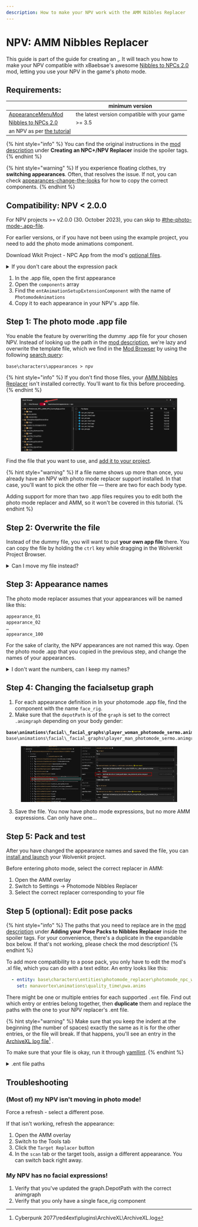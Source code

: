 ```yaml
---
description: How to make your NPV work with the AMM Nibbles Replacer
---
```


# NPV: AMM Nibbles Replacer

This guide is part of the guide for creating an [.](./ "mention"). It will teach you how to make your NPV compatible with xBaebsae's awesome [Nibbles to NPCs 2.0](https://www.nexusmods.com/cyberpunk2077/mods/8125) mod, letting you use your NPV in the game's photo mode.

## Requirements:

|                                                                          | minimum version                              |
| ------------------------------------------------------------------------ | -------------------------------------------- |
| [AppearanceMenuMod](https://www.nexusmods.com/cyberpunk2077/mods/790)    | the latest version compatible with your game |
| [Nibbles to NPCs 2.0](https://www.nexusmods.com/cyberpunk2077/mods/8125) | >= 3.5                                       |
| an NPV as per [the tutorial](./)                                         |                                              |

{% hint style="info" %}
You can find the original instructions in the [mod description](https://www.nexusmods.com/cyberpunk2077/mods/8125) under **Creating an NPC+/NPV Replacer** inside the spoiler tags.
{% endhint %}

{% hint style="warning" %}
If you experience floating clothes, try **switching appearances**. Often, that resolves the issue. If not, you can check [appearances-change-the-looks](../appearances-change-the-looks/ "mention") for how to copy the correct components.
{% endhint %}

## Compatibility: NPV < 2.0.0

For NPV projects >= v2.0.0 (30. October 2023), you can skip to [#the-photo-mode-.app-file](npv-amm-nibbles-replacer.md#the-photo-mode-.app-file "mention").

For earlier versions, or if you have not been using the example project, you need to add the photo mode animations component.&#x20;

Download Wkit Project - NPC App from the mod's [optional files](https://www.nexusmods.com/cyberpunk2077/mods/8125?tab=files).&#x20;

<details>

<summary>If you don't care about the expression pack</summary>

you can also lift the component from Johnny's photo mode app file:&#x20;

```
base\characters\appearances\main_npc\silverhand_photomode.app
```

If you're doing that, then the component you need will be near the bottom of the appearance.

</details>

1. In the .app file, open the first appearance
2. Open the `components` array
3. Find the `entAnimationSetupExtensionComponent` with the name of `PhotomodeAnimations`&#x20;
4. Copy it to each appearance in your NPV's .app file.

## Step 1: The photo mode .app file

You enable the feature by overwriting the dummy .app file for your chosen NPV. Instead of looking up the path in the [mod description](https://www.nexusmods.com/cyberpunk2077/mods/8125?tab=description), we're lazy and overwrite the template file, which we find in the [Mod Browser](https://app.gitbook.com/s/-MP\_ozZVx2gRZUPXkd4r/wolvenkit-app/editor/asset-browser#mod-browser) by using the following [search query](https://app.gitbook.com/s/-MP\_ozZVx2gRZUPXkd4r/wolvenkit-app/usage/wolvenkit-search-finding-files):

```
base\characters\appearances > npv
```

{% hint style="info" %}
If you don't find those files, your [AMM Nibbles Replacer](https://www.nexusmods.com/cyberpunk2077/mods/8125) isn't installed correctly. You'll want to fix this before proceeding.
{% endhint %}

<figure><img src="../../../.gitbook/assets/npv_replacer_overwrite_app.png" alt=""><figcaption></figcaption></figure>

Find the file that you want to use, and [add it to your project](https://app.gitbook.com/s/-MP\_ozZVx2gRZUPXkd4r/wolvenkit-app/editor/asset-browser#adding-files-to-projects).

{% hint style="warning" %}
If a file name shows up more than once, you already have an NPV with photo mode replacer support installed. In that case, you'll want to pick the other file — there are two for each body type.&#x20;

Adding support for more than two .app files requires you to edit both the photo mode replacer and AMM, so it won't be covered in this tutorial.
{% endhint %}

## Step 2: Overwrite the file

Instead of the dummy file, you will want to put **your own app file** there. You can copy the file by holding the `ctrl` key while dragging in the Wolvenkit Project Browser.

<details>

<summary>Can I move my file instead?</summary>

No, you can't do that, because the photo mode expressions are using a different graph for the facial setup. CDPR solved that by pulling in different entity files, but (for now) we can't do that, so we have to have duplicate files.

</details>

## Step 3: Appearance names

The photo mode replacer assumes that your appearances will be named like this:

```
appearance_01
appearance_02
…
appearance_100
```

For the sake of clarity, the NPV appearances are not named this way. Open the photo mode .app that you copied in the previous step, and change the names of your appearances.

<details>

<summary>I don't want the numbers, can I keep my names?</summary>

In theory, yes. In practice, you'd have to edit both AMM and the Nibbles Replacer, so the answer is probably no.

</details>

## Step 4: Changing the facialsetup graph

1. For each appearance definition in In your photomode .app file, find the component with the name `face_rig`.
2. Make sure that the `depotPath` is of the `graph` is set to the correct `.animgraph` depending on your body gender:

<pre><code><strong>base\animations\facial\_facial_graphs\player_woman_photomode_sermo.animgraph   
</strong>base\animations\facial\_facial_graphs\player_man_photomode_sermo.animgraph
</code></pre>

<figure><img src="../../../.gitbook/assets/npv_photomode_replacer_animgraph.png" alt=""><figcaption></figcaption></figure>

3. Save the file. You now have photo mode expressions, but no more AMM expressions. Can only have one…

## Step 5: Pack and test

After you have changed the appearance names and saved the file, you can [install and launch](https://app.gitbook.com/s/-MP\_ozZVx2gRZUPXkd4r/wolvenkit-app/menu/toolbar#install-and-launch) your Wolvenkit project.&#x20;

Before entering photo mode, select the correct replacer in AMM:&#x20;

1. Open the AMM overlay
2. Switch to Settings -> Photomode Nibbles Replacer
3. Select the correct replacer corresponding to your file

## Step 5 (optional): Edit pose packs

{% hint style="info" %}
The paths that you need to replace are in the [mod description](https://www.nexusmods.com/cyberpunk2077/mods/8125) under **Adding your Pose Packs to Nibbles Replacer** inside the spoiler tags. For your convenience, there's a duplicate in the expandable box below. If that's not working, please check the mod description!
{% endhint %}

To add more compatibility to a pose pack, you only have to edit the mod's .xl file, which you can do with a text editor. An entry looks like this:

```yaml
  - entity: base\characters\entities\photomode_replacer\photomode_npc_woman_average.ent
    set: manavortex\animations\quality_time\pwa.anims
```

There might be one or multiple entries for each supported `.ent` file. Find out which entry or entries belong together, then **duplicate** them and replace the paths with the one to your NPV replacer's .ent file.

{% hint style="warning" %}
Make sure that you keep the indent at the beginning (the number of spaces) exactly the same as it is for the other entries, or the file will break. If that happens, you'll see an entry in the [ArchiveXL log file](#user-content-fn-1)[^1] .

To make sure that your file is okay, run it through [yamllint](https://www.yamllint.com/).
{% endhint %}

<details>

<summary>.ent file paths</summary>

This is **a copy** for your convenience. If the paths below aren'Ät working, please check the [mod description](https://www.nexusmods.com/cyberpunk2077/mods/8125) under **Adding your Pose Packs to Nibbles Replacer** inside the spoiler tags.

```
base\characters\entities\photomode_replacer\photomode_npc_woman_average.ent
base\characters\entities\photomode_replacer\photomode_npc_man_average.ent
base\characters\entities\photomode_replacer\photomode_npc_man_big.ent
base\characters\entities\photomode_replacer\photomode_npc_npv_fem1.ent
base\characters\entities\photomode_replacer\photomode_npc_npv_fem2.ent
base\characters\entities\photomode_replacer\photomode_npc_npv_masc1.ent
base\characters\entities\photomode_replacer\photomode_npc_npv_masc2.ent
base\characters\entities\photomode_replacer\photomode_npc_npv_big1.ent
base\characters\entities\photomode_replacer\photomode_npc_npv_big2.ent
```

</details>

## Troubleshooting

### (Most of) my NPV isn't moving in photo mode!

Force a refresh - select a different pose.&#x20;

If that isn't working, refresh the appearance:&#x20;

1. Open the AMM overlay
2. Switch to the Tools tab
3. Click the `Target Replacer` button
4. In the `scan` tab or the target tools, assign a different appearance. You can switch back right away.

### My NPV has no facial expressions!

1. Verify that you've updated the graph.DepotPath with the correct animgraph
2. Verify that you only have a single face\_rig component

[^1]: Cyberpunk 2077\red4ext\plugins\ArchiveXL\ArchiveXL.log

